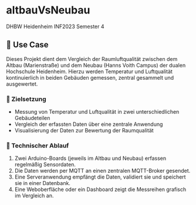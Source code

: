 # altbauVsNeubau
DHBW Heidenheim INF2023 Semester 4

## 📌 Use Case
Dieses Projekt dient dem Vergleich der Raumluftqualität zwischen dem Altbau (Marienstraße) und dem Neubau (Hanns Voith Campus) der dualen Hochschule Heidenheim. Hierzu werden Temperatur und Luftqualität kontinuierlich in beiden Gebäuden gemessen, zentral gesammelt und ausgewertet.

### 🎯 Zielsetzung
* Messung von Temperatur und Luftqualität in zwei unterschiedlichen Gebäudeteilen
* Vergleich der erfassten Daten über eine zentrale Anwendung
* Visualisierung der Daten zur Bewertung der Raumqualität

### 🔧 Technischer Ablauf
1. Zwei Arduino-Boards (jeweils im Altbau und Neubau) erfassen regelmäßig Sensordaten.
2. Die Daten werden per MQTT an einen zentralen MQTT-Broker gesendet.
3. Eine Serveranwendung empfängt die Daten, validiert sie und speichert sie in einer Datenbank.
4. Eine Weboberfläche oder ein Dashboard zeigt die Messreihen grafisch im Vergleich an.
